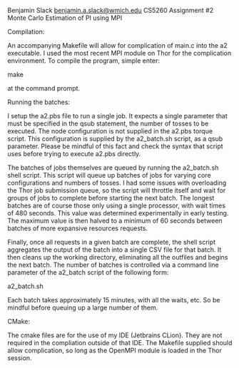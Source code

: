 Benjamin Slack
benjamin.a.slack@wmich.edu
CS5260
Assignment #2
Monte Carlo Estimation of PI using MPI

Compilation:

An accompanying Makefile will allow for complication of main.c into
the a2 executable. I used the most recent MPI module on Thor for 
the complication environment. To compile the program, simple enter:

make

at the command prompt.

Running the batches:

I setup the a2.pbs file to run a single job. It expects a single parameter
that must be specified in the qsub statement, the number of tosses to be 
executed. The node configuration is not supplied in the a2.pbs torque 
script. This configuration is supplied by the a2_batch.sh script, as a qsub
parameter. Please be mindful of this fact and check the syntax that script 
uses before trying to execute a2.pbs directly.

The batches of jobs themselves are queued by running the a2_batch.sh 
shell script. This script will queue up batches of jobs for varying core 
configurations and numbers of tosses. I had some issues with overloading
the Thor job submission queue, so the script will throttle itself and wait for 
groups of jobs to complete before starting the next batch. The longest 
batches are of course those only using a single processor, with wait times 
of 480 seconds. This value was determined experimentally in early testing. 
The maximum value is then halved to a minimum of 60 seconds between 
batches of more expansive resources requests.

Finally, once all requests in a given batch are complete, the shell script 
aggregates the output of the batch into a single CSV file for that batch. 
It then cleans up the working directory, eliminating all the outfiles and 
begins the next batch. The number of batches is controlled via a command 
line parameter of the a2_batch script of the following form:

a2_batch.sh <number of batches>

Each batch takes approximately 15 minutes, with all the waits, etc. So 
be mindful before queuing up a large number of them.

CMake:

The cmake files are for the use of my IDE (Jetbrains CLion). They are not 
required in the compliation outside of that IDE. The Makefile supplied 
should allow complication, so long as the OpenMPI module is loaded in 
the Thor session.